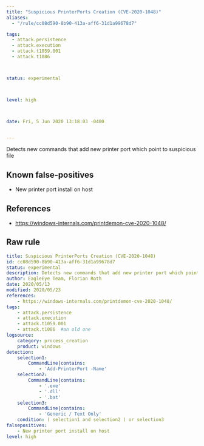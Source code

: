 ```yaml
---
title: "Suspicious PrinterPorts Creation (CVE-2020-1048)"
aliases:
  - "/rule/cc08d590-8b90-413a-aff6-31d1a99678d7"

tags:
  - attack.persistence
  - attack.execution
  - attack.t1059.001
  - attack.t1086



status: experimental



level: high



date: Fri, 5 Jun 2020 13:18:03 -0400


---
```


Detects new commands that add new printer port which point to suspicious file

<!--more-->


## Known false-positives

* New printer port install on host



## References

* https://windows-internals.com/printdemon-cve-2020-1048/


## Raw rule
```yaml
title: Suspicious PrinterPorts Creation (CVE-2020-1048)
id: cc08d590-8b90-413a-aff6-31d1a99678d7
status: experimental
description: Detects new commands that add new printer port which point to suspicious file
author: EagleEye Team, Florian Roth
date: 2020/05/13
modified: 2020/05/23
references:
    - https://windows-internals.com/printdemon-cve-2020-1048/
tags:
    - attack.persistence
    - attack.execution
    - attack.t1059.001
    - attack.t1086  #an old one
logsource:
    category: process_creation
    product: windows
detection:
    selection1:
        CommandLine|contains: 
            - 'Add-PrinterPort -Name'
    selection2:
        CommandLine|contains: 
            - '.exe'
            - '.dll'
            - '.bat'
    selection3:
        CommandLine|contains:
            - 'Generic / Text Only'
    condition: ( selection1 and selection2 ) or selection3
falsepositives:
    - New printer port install on host
level: high

```
